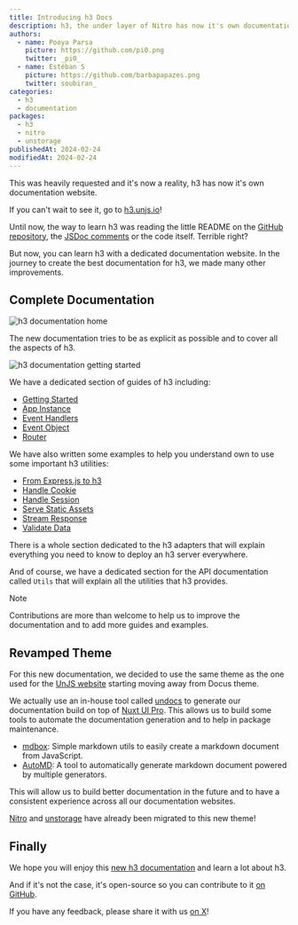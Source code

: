 ```yaml
---
title: Introducing h3 Docs
description: h3, the under layer of Nitro has now it's own documentation website to help you to understand it in depth.
authors:
  - name: Pooya Parsa
    picture: https://github.com/pi0.png
    twitter: _pi0_
  - name: Estéban S
    picture: https://github.com/barbapapazes.png
    twitter: soubiran_
categories:
  - h3
  - documentation
packages:
  - h3
  - nitro
  - unstorage
publishedAt: 2024-02-24
modifiedAt: 2024-02-24
---
```


This was heavily requested and it's now a reality, h3 has now it's own documentation website.

If you can't wait to see it, go to [h3.unjs.io](https://h3.unjs.io)!

Until now, the way to learn h3 was reading the little README on the [GitHub repository](https://github.com/unjs/h3), the [JSDoc comments](https://www.jsdocs.io/package/h3) or the code itself. Terrible right?

But now, you can learn h3 with a dedicated documentation website. In  the journey to create the best documentation for h3, we made many other improvements.

## Complete Documentation

![h3 documentation home](/assets/images/blog/2024-02-24-introducing-h3-docs/home.webp)

The new documentation tries to be as explicit as possible and to cover all the aspects of h3.

![h3 documentation getting started](/assets/images/blog/2024-02-24-introducing-h3-docs/getting-started.webp)

We have a dedicated section of guides of h3 including:

- [Getting Started](https://h3.unjs.io/guides/getting-started)
- [App Instance](https://h3.unjs.io/guides/qpp)
- [Event Handlers](https://h3.unjs.io/guides/event-handlers)
- [Event Object](https://h3.unjs.io/guides/event)
- [Router](https://h3.unjs.io/guides/router)

We have also written some examples to help you understand own to use some important h3 utilities:

- [From Express.js to h3](https://h3.unjs.io/examples/from-expressjs-to-h3)
- [Handle Cookie](https://h3.unjs.io/examples/handle-cookie)
- [Handle Session](https://h3.unjs.io/examples/handle-session)
- [Serve Static Assets](https://h3.unjs.io/examples/serve-static-assets)
- [Stream Response](https://h3.unjs.io/examples/stream-response)
- [Validate Data](https://h3.unjs.io/examples/validate-data)

There is a whole section dedicated to the h3 adapters that will explain everything you need to know to deploy an h3 server everywhere.

And of course, we have a dedicated section for the API documentation called `Utils` that will explain all the utilities that h3 provides.

> [!NOTE]
> Contributions are more than welcome to help us to improve the documentation and to add more guides and examples.

## Revamped Theme

For this new documentation, we decided to use the same theme as the one used for the [UnJS website](https://unjs.io) starting moving away from Docus theme.

We actually use an in-house tool called [undocs](https://github.com/unjs/undocs) to generate our documentation build on top of [Nuxt UI Pro](https://ui.nuxt.com/pro). This allows us to build some tools to automate the documentation generation and to help in package maintenance.

- [mdbox](https//github.com/unjs/mdbox): Simple markdown utils to easily create a markdown document from JavaScript.
- [AutoMD](https//github.com/unjs/automd): A tool to automatically generate markdown document powered by multiple generators.

This will allow us to build better documentation in the future and to have a consistent experience across all our documentation websites.

[Nitro](https://nitro.unjs.io) and [unstorage](https://unstorage.unjs.io) have already been migrated to this new theme!

## Finally

We hope you will enjoy this [new h3 documentation](https://h3.unjs.io) and learn a lot about h3.

And if it's not the case, it's open-source so you can contribute to it [on GitHub](https://github.com/unjs/h3).

If you have any feedback, please share it with us [on X](https://x.com/unjsio)!
